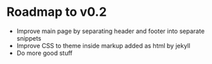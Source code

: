 # Roadmap to v0.2

* Improve main page by separating header and footer into separate snippets
* Improve CSS to theme inside markup added as html by jekyll
* Do more good stuff